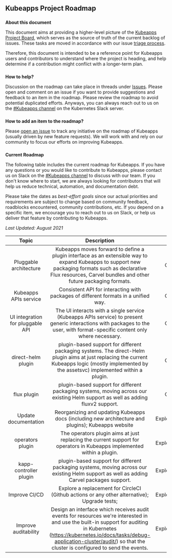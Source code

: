## **Kubeapps Project Roadmap**

###

**About this document**

This document aims at providing a higher-level picture of the [Kubeapps Project Board](https://github.com/kubeapps/kubeapps/issues), which serves as the source of truth of the current backlog of issues. These tasks are moved in accordance with our issue [triage process](./docs/developer/issue-triage-process.md).

Therefore, this document is intended to be a reference point for Kubeapps users and contributors to understand where the project is heading, and help determine if a contribution might conflict with a longer-term plan.

###

**How to help?**

Discussion on the roadmap can take place in threads under [Issues](https://github.com/kubeapps/kubeapps/issues). Please open and comment on an issue if you want to provide suggestions and feedback to an item in the roadmap.
Please review the roadmap to avoid potential duplicated efforts. Anyways, you can always reach out to us on the [#Kubeapps channel](https://kubernetes.slack.com/messages/kubeapps) on the Kubernetes Slack server.

###

**How to add an item to the roadmap?**

Please [open an issue](https://github.com/kubeapps/kubeapps/issues/new) to track any initiative on the roadmap of Kubeapps (usually driven by new feature requests). We will work with and rely on our community to focus our efforts on improving Kubeapps.

###

**Current Roadmap**

The following table includes the current roadmap for Kubeapps. If you have any questions or you would like to contribute to Kubeapps, please contact us on Slack on the [#Kubeapps channel](https://kubernetes.slack.com/messages/kubeapps) to discuss with our team.
If you don't know where to start, we are always looking for contributors that will help us reduce technical, automation, and documentation debt.

Please take the dates as _best-effort goals_ since our actual priorities and requirements are subject to change based on community feedback, roadblocks encountered, community contributions, etc.
If you depend on a specific item, we encourage you to reach out to us on Slack, or help us deliver that feature by contributing to Kubeapps.

_Last Updated: August 2021_

|              Topic               |                                                                                                                             Description                                                                                                                             |     Timeline      |
| :------------------------------: | :-----------------------------------------------------------------------------------------------------------------------------------------------------------------------------------------------------------------------------------------------------------------: | :---------------: |
|      Pluggable architecture      |                         Kubeapps moves forward to define a plugin interface as an extensible way to expand Kubeapps to support new packaging formats such as declarative Flux resources, Carvel bundles and other future packaging formats.                         |     Q3 - 2021     |
|      Kubeapps APIs service       |                                                                                         Consistent API for interacting with packages of different formats in a unified way.                                                                                         |     Q3 - 2021     |
| UI integration for pluggable API |                                            The UI interacts with a single service (Kubeapps APIs service) to present generic interactions with packages to the user, with format-specific content only where necessary.                                             |     Q3 - 2021     |
|        direct-helm plugin        |                                  plugin-based support for different packaging systems. The direct-Helm plugin aims at just replacing the current Kubeapps logic (mostly implemented by the assetsvc) implemented within a plugin.                                   |     Q3 - 2021     |
|           flux plugin            |                                                                   plugin-based support for different packaging systems, moving across our existing Helm support as well as adding fluxv2 support.                                                                   |     Q3 - 2021     |
|       Update documentation       |                                                                                 Reorganizing and updating Kubeapps docs (including new architecture and plugins); Kubeapps website                                                                                  | Exploring/Ongoing |
|         operators plugin         |                                                                       The operators plugin aims at just replacing the current support for operators in Kubeapps implemented within a plugin.                                                                        | Exploring/Ongoing |
|      kapp-controller plugin      |                                                              plugin-based support for different packaging systems, moving across our existing Helm support as well as adding Carvel packages support.                                                               | Exploring/Ongoing |
|          Improve CI/CD           |                                                                                    Explore a replacement for CircleCI (Github actions or any other alternative); Upgrade tests;                                                                                     | Exploring/Ongoing |
|       Improve auditability       | Design an interface which receives audit events for resources we're interested in and use the built-in support for auditing in Kubernetes (https://kubernetes.io/docs/tasks/debug-application-cluster/audit/) so that the cluster is configured to send the events. | Exploring/Ongoing |
